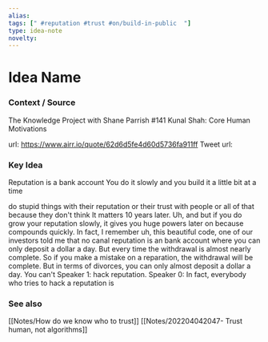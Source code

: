 ```yaml
---
alias: 
tags: [" #reputation #trust #on/build-in-public  "]
type: idea-note
novelty: 
---
```

# Idea Name

### Context / Source
The Knowledge Project with Shane Parrish
#141 Kunal Shah: Core Human Motivations

url: https://www.airr.io/quote/62d6d5fe4d60d5736fa911ff
Tweet url: 

### Key Idea

Reputation is a bank account
You do it slowly
and you build it a little bit at a time

do stupid things with their reputation or their trust with people or all of that because they don't think It matters 10 years later. Uh, and but if you do grow your reputation slowly, it gives you huge powers later on because compounds quickly. In fact, I remember uh, this beautiful code, one of our investors told me that no canal reputation is an bank account where you can only deposit a dollar a day. But every time the withdrawal is almost nearly complete. So if you make a mistake on a reparation, the withdrawal will be complete. But in terms of divorces, you can only almost deposit a dollar a day. You can't Speaker 1: hack reputation. Speaker 0: In fact, everybody who tries to hack a reputation is

### See also
[[Notes/How do we know who to trust]]
[[Notes/202204042047- Trust human, not algorithms]]
